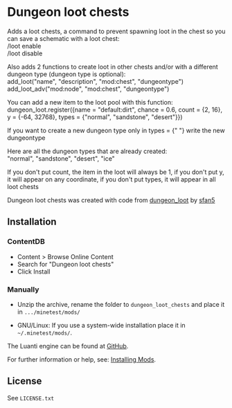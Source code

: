 # Dungeon loot chests 

Adds a loot chests, a command to prevent spawning loot in the chest so you can save a schematic with a loot chest:
<br>
/loot enable
<br>
/loot disable

Also adds 2 functions to create loot in other chests and/or with a different dungeon type (dungeon type is optional):
<br>
add_loot("name", "description", "mod:chest", "dungeontype")
<br>
add_loot_adv("mod:node", "mod:chest", "dungeontype")

You can add a new item to the loot pool with this function:
<br>
dungeon_loot.register({name = "default:dirt", chance = 0.6, count = {2, 16}, y = {-64, 32768}, types = {"normal", "sandstone", "desert"}})

If you want to create a new dungeon type only in types = {" "} write the new dungeontype

Here are all the dungeon types that are already created:
<br>
"normal", "sandstone", "desert", "ice"

If you don't put count, the item in the loot will always be 1, if you don't put y, it will appear on any coordinate, if you don't put types, it will appear in all loot chests

Dungeon loot chests was created with code from [dungeon_loot](https://github.com/luanti-org/minetest_game/tree/master/mods/dungeon_loot) by [sfan5](https://github.com/sfan5)

## Installation

### ContentDB

* Content > Browse Online Content
* Search for "Dungeon loot chests"
* Click Install

### Manually

- Unzip the archive, rename the folder to `dungeon_loot_chests` and
place it in `.../minetest/mods/`

- GNU/Linux: If you use a system-wide installation place it in `~/.minetest/mods/`.

The Luanti engine can be found at [GitHub](https://github.com/minetest/minetest).

For further information or help, see: [Installing Mods](https://wiki.luanti.org/Installing_Mods).

## License

See `LICENSE.txt`
